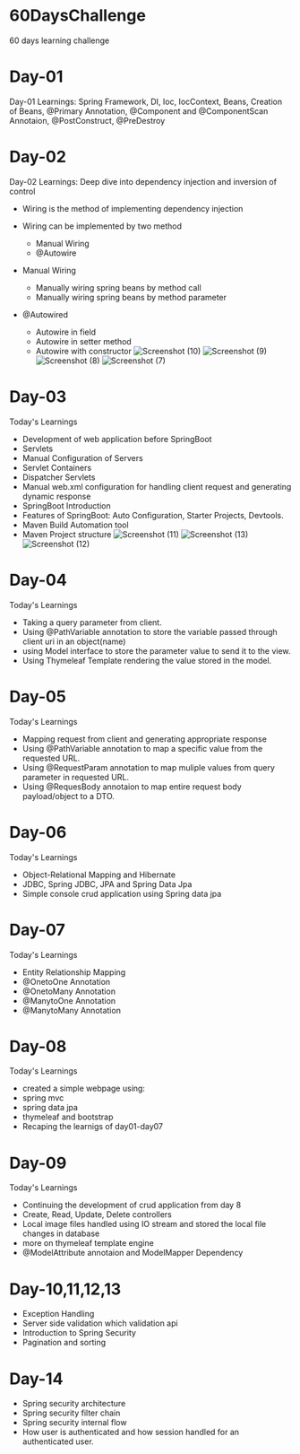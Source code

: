 # 60DaysChallenge
60 days learning challenge 

# Day-01
 Day-01 Learnings: Spring Framework, DI, Ioc, IocContext, Beans, Creation of Beans, @Primary Annotation, @Component and @ComponentScan Annotaion, @PostConstruct, @PreDestroy

# Day-02
 Day-02 Learnings: Deep dive into dependency injection and inversion of control
 - Wiring is the method of implementing dependency injection
 - Wiring can be implemented by two method
    - Manual Wiring
    - @Autowire
 - Manual Wiring
   - Manually wiring spring beans by method call
   - Manually wiring spring beans by method parameter

 - @Autowired
   - Autowire in field
   - Autowire in setter method
   - Autowire with constructor
![Screenshot (10)](https://github.com/Satishlm10/60DaysChallenge/assets/82279173/34c0bb16-8654-49fc-91e9-399f650eea29)
![Screenshot (9)](https://github.com/Satishlm10/60DaysChallenge/assets/82279173/aed2f5f5-2ed1-4076-8d16-a6da245dc640)
![Screenshot (8)](https://github.com/Satishlm10/60DaysChallenge/assets/82279173/0bc77c40-92cb-4c95-8b52-689e4979886f)
![Screenshot (7)](https://github.com/Satishlm10/60DaysChallenge/assets/82279173/d96aab13-b412-4eaa-bf33-7728150f7e5e)

# Day-03
  Today's Learnings

  - Development of web application before SpringBoot
  - Servlets
  - Manual Configuration of Servers
  - Servlet Containers
  - Dispatcher Servlets
  - Manual web.xml configuration for handling client request and generating dynamic response
  - SpringBoot Introduction
  - Features of SpringBoot: Auto Configuration, Starter Projects, Devtools.
  - Maven Build Automation tool
  - Maven Project structure
![Screenshot (11)](https://github.com/Satishlm10/60DaysChallenge/assets/82279173/76a4256c-2259-41e2-acba-f6b6a7d96a53)
![Screenshot (13)](https://github.com/Satishlm10/60DaysChallenge/assets/82279173/15c8305d-c39a-4520-9f8f-f23238d23741)
![Screenshot (12)](https://github.com/Satishlm10/60DaysChallenge/assets/82279173/3348a100-c298-4586-adfe-c3b02cac7b5f)

# Day-04
 Today's Learnings

   - Taking a query parameter from client.
   - Using @PathVariable annotation to store the variable passed through client uri in an object(name)
   - using Model interface to store the parameter value to send it to the view.
   - Using Thymeleaf Template rendering the value stored in the model.
  

# Day-05
  Today's Learnings
   - Mapping request from client and generating appropriate response
   - Using @PathVariable annotation to map a specific value from the requested URL.
   - Using @RequestParam annotation to map muliple values from query parameter in requested URL.
   - Using @RequesBody annotaion to map entire request body payload/object to a DTO. 

# Day-06
  Today's Learnings
   - Object-Relational Mapping and Hibernate
   - JDBC, Spring JDBC, JPA and Spring Data Jpa
   - Simple console crud application using Spring data jpa

 # Day-07
  Today's Learnings
   - Entity Relationship Mapping
   - @OnetoOne Annotation
   - @OnetoMany Annotation
   - @ManytoOne Annotation
   - @ManytoMany Annotation
     
 # Day-08
  Today's Learnings
   - created a simple webpage using:
   - spring mvc
   - spring data jpa
   - thymeleaf and bootstrap
   - Recaping the learnigs of day01-day07

 # Day-09
  Today's Learnings
   - Continuing the development of crud application from day 8
   - Create, Read, Update, Delete controllers
   - Local image files handled using IO stream and stored the local file changes in database
   - more on thymeleaf template engine
   - @ModelAttribute annotaion and ModelMapper Dependency
     
# Day-10,11,12,13
- Exception Handling
- Server side validation which validation api
- Introduction to Spring Security
- Pagination and sorting

# Day-14
- Spring security architecture
- Spring security filter chain
- Spring security internal flow
- How user is authenticated and how session handled for an authenticated user.

